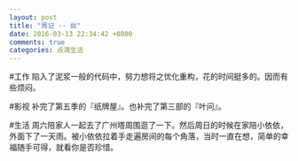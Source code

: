 ```yaml
---
layout: post
title: "周记 -- 丝"
date: 2016-03-13 22:34:42 +0800
comments: true
categories: 点滴生活
---
```

#工作
陷入了泥浆一般的代码中，努力想将之优化重构，花的时间挺多的。因而有些烦闷。

#影视
补完了第五季的『纸牌屋』。也补完了第三部的『叶问』。

#生活
周六陪家人一起去了广州塔周围逛了一下。然后周日的时候在家陪小依依，外面下了一天雨。被小依依拉着手走遍房间的每个角落，当时一直在想，简单的幸福随手可得，就看你是否珍惜。


